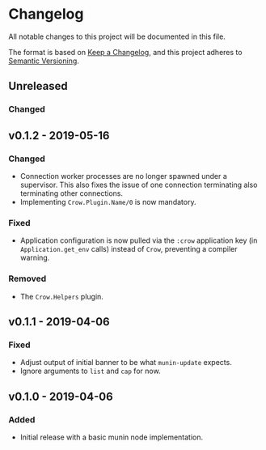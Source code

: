# Changelog
All notable changes to this project will be documented in this file.

The format is based on [Keep a Changelog](https://keepachangelog.com/en/1.0.0/),
and this project adheres to [Semantic
Versioning](https://semver.org/spec/v2.0.0.html).


## Unreleased
### Changed


## v0.1.2 - 2019-05-16
### Changed
- Connection worker processes are no longer spawned under a supervisor. This
  also fixes the issue of one connection terminating also terminating other
  connections.
- Implementing `Crow.Plugin.Name/0` is now mandatory.

### Fixed
- Application configuration is now pulled via the `:crow` application key (in
  `Application.get_env` calls) instead of `Crow`, preventing a compiler warning.

### Removed
- The `Crow.Helpers` plugin.


## v0.1.1 - 2019-04-06
### Fixed
- Adjust output of initial banner to be what `munin-update` expects.
- Ignore arguments to `list` and `cap` for now.


## v0.1.0 - 2019-04-06
### Added
- Initial release with a basic munin node implementation.



<!-- vim: set textwidth=80 sw=2 ts=2: -->
